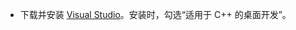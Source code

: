 - 下载并安装 [Visual Studio](https://visualstudio.microsoft.com/zh-hans/downloads/#visual-studio-community-2022)。安装时，勾选“适用于 C++ 的桌面开发”。
